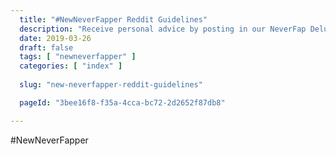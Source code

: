 ```yaml
---
  title: "#NewNeverFapper Reddit Guidelines"
  description: "Receive personal advice by posting in our NeverFap Deluxe Subreddit! Don't forget to #NewNeverFapper to your post."
  date: 2019-03-26
  draft: false
  tags: [ "newneverfapper" ]
  categories: [ "index" ]
  
  slug: "new-neverfapper-reddit-guidelines"

  pageId: "3bee16f8-f35a-4cca-bc72-2d2652f87db8"

---
```


#NewNeverFapper
